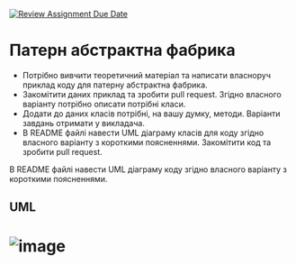 [![Review Assignment Due Date](https://classroom.github.com/assets/deadline-readme-button-24ddc0f5d75046c5622901739e7c5dd533143b0c8e959d652212380cedb1ea36.svg)](https://classroom.github.com/a/UO7VGONk)
# Патерн абстрактна фабрика

- Потрібно вивчити теоретичний матеріал та написати власноруч приклад коду для патерну абстрактна фабрика.
- Закомітити даних приклад та зробити pull request. Згідно власного варіанту потрібно описати потрібні класи.
- Додати до даних класів потрібні, на вашу думку, методи. Варіанти завдань отримати у викладача.
- В README файлі навести UML діаграму класів для коду згідно власного варіанту з короткими поясненнями. Закомітити код та зробити pull request.


В README файлі навести UML діаграму коду згідно власного варіанту з короткими поясненнями.
## UML
![image](https://github.com/olehSokalskyi/05-abstract-factory-olehSokalskyi/assets/162996249/ec7ed5d8-4207-40df-a17a-3a185c8ef40b)
=======

